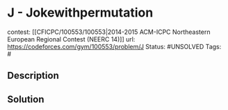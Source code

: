 # J - Jokewithpermutation

contest: [[CFICPC/100553/100553|2014-2015 ACM-ICPC Northeastern European Regional Contest (NEERC 14)]]
url: https://codeforces.com/gym/100553/problem/J
Status: #UNSOLVED
Tags: #

## Description

## Solution

